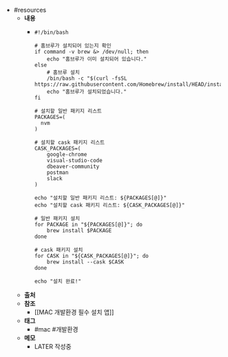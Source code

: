 - #resources
	- **내용**
		- ```shell
		  #!/bin/bash
		  
		  # 홈브루가 설치되어 있는지 확인
		  if command -v brew &> /dev/null; then
		      echo "홈브루가 이미 설치되어 있습니다."
		  else
		      # 홈브루 설치
		      /bin/bash -c "$(curl -fsSL https://raw.githubusercontent.com/Homebrew/install/HEAD/install.sh)"
		      echo "홈브루가 설치되었습니다."
		  fi
		  
		  # 설치할 일반 패키지 리스트
		  PACKAGES=(
		  	nvm
		  )
		  
		  # 설치할 cask 패키지 리스트
		  CASK_PACKAGES=(
		      google-chrome
		      visual-studio-code
		      dbeaver-community
		      postman
		      slack
		  )
		  
		  echo "설치할 일반 패키지 리스트: ${PACKAGES[@]}"
		  echo "설치할 cask 패키지 리스트: ${CASK_PACKAGES[@]}"
		  
		  # 일반 패키지 설치
		  for PACKAGE in "${PACKAGES[@]}"; do
		      brew install $PACKAGE
		  done
		  
		  # cask 패키지 설치
		  for CASK in "${CASK_PACKAGES[@]}"; do
		      brew install --cask $CASK
		  done
		  
		  echo "설치 완료!"
		  ```
	- **출처**
	- **참조**
		- [[MAC 개발환경 필수 설치 앱]]
	- **태그**
		- #mac #개발환경
	- **메모**
		- LATER 작성중